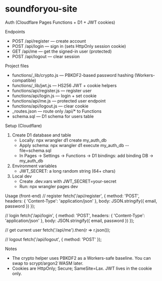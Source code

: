# soundforyou-site

Auth (Cloudflare Pages Functions + D1 + JWT cookies)

Endpoints
- POST /api/register — create account
- POST /api/login — sign in (sets HttpOnly session cookie)
- GET /api/me — get the signed-in user (protected)
- POST /api/logout — clear session

Project files
- functions/_lib/crypto.js — PBKDF2-based password hashing (Workers-compatible)
- functions/_lib/jwt.js — HS256 JWT + cookie helpers
- functions/api/register.js — register user
- functions/api/login.js — login + set cookie
- functions/api/me.js — protected user endpoint
- functions/api/logout.js — clear cookie
- _routes.json — route only /api/* to Functions
- schema.sql — D1 schema for users table

Setup (Cloudflare)
1) Create D1 database and table
	- Locally: npx wrangler d1 create my_auth_db
	- Apply schema: npx wrangler d1 execute my_auth_db --file=schema.sql
	- In Pages → Settings → Functions → D1 bindings: add binding DB → my_auth_db
2) Environment variables
	- JWT_SECRET: a long random string (64+ chars)
3) Local dev
	- Create .dev.vars with JWT_SECRET=your-secret
	- Run: npx wrangler pages dev

Usage (front-end)
// register
fetch('/api/register', { method: 'POST', headers: { 'Content-Type': 'application/json' }, body: JSON.stringify({ email, password }) });

// login
fetch('/api/login', { method: 'POST', headers: { 'Content-Type': 'application/json' }, body: JSON.stringify({ email, password }) });

// get current user
fetch('/api/me').then(r => r.json());

// logout
fetch('/api/logout', { method: 'POST' });

Notes
- The crypto helper uses PBKDF2 as a Workers-safe baseline. You can swap to scrypt/argon2 WASM later.
- Cookies are HttpOnly; Secure; SameSite=Lax. JWT lives in the cookie only.